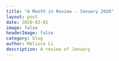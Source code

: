 ```yaml
---
title: "A Month in Review - January 2020"
layout: post
date: 2020-02-01
image: false
headerImage: false
category: blog
author: Melissa Li
description: A review of January
---
```



